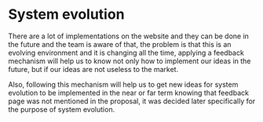 # System evolution

There are a lot of implementations on the website and they can be done in the future and the team is aware of that, the problem is that this is an evolving environment and it is changing all the time, applying a feedback mechanism will help us to know not only how to implement our ideas in the future, but if our ideas are not useless to the market.

Also, following this mechanism will help us to get new ideas for system evolution to be implemented in the near or far term knowing that feedback page was not mentioned in the proposal, it was decided later specifically for the purpose of system evolution.

